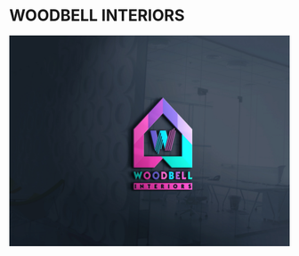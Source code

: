 # WOODBELL INTERIORS

![Woodbell Logo](https://github.com/woodbelldesigns/portfolio/blob/master/assets/img/woodbell-bg.jpg)

